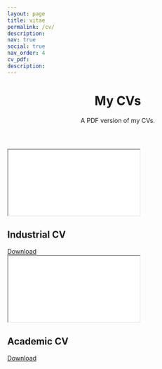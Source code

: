 ```yaml
---
layout: page
title: vitae
permalink: /cv/
description:
nav: true
social: true
nav_order: 4
cv_pdf: 
description: 
---
```

<header class="post-header">
    <h1 class="post-title">My CVs</h1>
    <p class="post-description">A PDF version of my CVs.</p>
</header>

<div class="projects row">
    <div class="cv-grid-item">
        <div class="card text-center hoverable">
            <div class="card-body" id="industrial">
                <iframe class="cv-frame" src="/assets/pdf/cvs/industrial_I_Mavromatis.pdf#toolbar=0&statusbar=0&navpanes=0" title="Industrial CV"></iframe>
                <h2>Industrial CV</h2>
                <a href="/assets/pdf/cvs/industrial_I_Mavromatis.pdf" class="btn btn-sm" role="button" title="Type">Download</a>
            </div>
        </div>
    </div>
    <div class="cv-grid-item">
        <div class="card text-center hoverable">
            <div class="card-body" id="academic">
                <iframe class="cv-frame" src="/assets/pdf/cvs/academic_I_Mavromatis.pdf#toolbar=0&statusbar=0&navpanes=0" title="Academic CV"></iframe>
                <h2>Academic CV</h2>
                <a href="/assets/pdf/cvs/academic_I_Mavromatis.pdf" class="btn btn-sm" role="button" title="Type">Download</a>
            </div>
        </div>
    </div>
</div>
